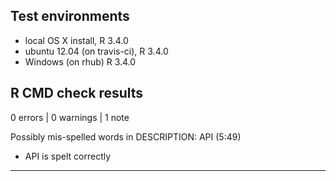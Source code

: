 ## Test environments
* local OS X install, R 3.4.0
* ubuntu 12.04 (on travis-ci), R 3.4.0
* Windows (on rhub) R 3.4.0

## R CMD check results

0 errors | 0 warnings | 1 note

Possibly mis-spelled words in DESCRIPTION:
  API (5:49)
  
* API is spelt correctly

---
